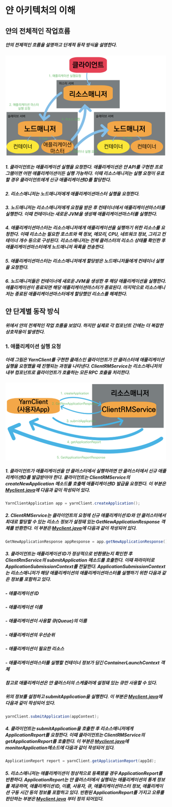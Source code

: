 # 얀 아키텍처의 이해
## 얀의 전체적인 작업흐름
##### 얀의 전체적인 흐름을 설명하고 단계적 동작 방식을 설명한다.
![얀 작업흐름](https://github.com/googolhkl/TIL/blob/master/hadoop2/yarn/architecture/YarnWorkflow.png)

##### 1. 클라이언트는 애플리케이션 실행을 요청한다. 애플리케이션은 얀 API를 구현한 프로그램이면 어떤 애플리케이션이든 실행 가능하다. 이때 리소스매니저는 실행 요청이 유효할 경우 클라이언트에게 신규 애플리케이션ID를 할당한다.
##### 2. 리소스매니저는 노드매니저에게 애플리케이션마스터 실행을 요청한다.
##### 3. 노드매니저는 리소스매니저에게 요청을 받은 후 컨테이너에서 애플리케이션마스터를 실행한다. 이때 컨테이너는 새로운 JVM을 생성해 애플리케이션마스터를 실행한다.
##### 4. 애플리케이션마스터는 리소스매니저에게 애플리케이션을 실행하기 위한 리소스를 요청한다. 이때 리소스는 필요한 호스트와 랙 정보, 메모리, CPU, 네트워크 정보, 그리고 컨테이너 개수 등으로 구성된다. 리소스매니저는 전체 클러스터의 리소스 상태를 확인한 후 애플리케이션마스터에게 노드매니저 목록을 전송한다.
##### 5. 애플리케이션마스터는 리소스매니저에게 할당받은 노드매니저들에게 컨테이너 실행을 요청한다.
##### 6. 노드매니저들은 컨테이너에 새로운 JVM을 생성한 후 해당 애플리케이션을 실행한다. 애플리케이션이 종료되면 해당 애플리케이션마스터가 종료된다. 마지막으로 리소스매니저는 종료된 애플리케이션마스터에게 할당했던 리소스를 해제한다.

## 얀 단계별 동작 방식
##### 위에서 얀의 전체적인 작업 흐름을 보았다. 하지만 실제로 각 컴포넌트 간에는 더 복잡한 상호작용이 발생한다. 
### 1. 애플리케이션 실행 요청
##### 아래 그림은 YarnClient를 구현한 클래스인 클라이언트가 얀 클러스터에 애플리케이션 실행을 요청했을 때 진행되는 과정을 나타낸다. ClientRMService는 리소스매니저의 내부 컴포넌트로 클라이언트가 호출하는 모든 RPC 호츨을 처리한다.
![애플리케이션 실행 요청](https://github.com/googolhkl/TIL/blob/master/hadoop2/yarn/architecture/ApplicationExecutingRequest.png)

#####  1. 클라이언트가 애플리케이션을 얀 클러스터에서 실행하려면 얀 클러스터에서 신규 애플리케이션ID를 발급받아야 한다. 클라이언트는 ClientRMService의 createNewApplication 메소드를 호출해 애플리케이션ID 발급을 요청한다. 이 부분은 [Myclient.java](https://github.com/googolhkl/TIL/blob/master/hadoop2/yarn/application/com/hkl/hadoop/yarn/examples/MyClient.java#L185)에 다음과 같이 작성되어 있다.

```java
YarnClientApplication app = yarnClient.createApplication();
```

##### 2. ClientRMService는 클라이언트의 요청에 신규 애플리케이션 ID와 얀 클러스터에서 최대로 할당할 수 있는 리소스 정보가 설정돼 있는 GetNewApplicationResponse 객체를 반환한다. 이 부분은 [Myclient.java](https://github.com/googolhkl/TIL/blob/master/hadoop2/yarn/application/com/hkl/hadoop/yarn/examples/MyClient.java#L186)에 다음과 같이 작성되어 있다.

```java
GetNewApplicationResponse appResponse = app.getNewApplicationResponse();
```

##### 3. 클라이언트는 애플리케이션 ID가 정상적으로 반환됐는지 확인한 후 ClientRmService의 submitApplication 메소드를 호출한다. 이때 파라미터로 ApplicationSubmissionContext를 전달한다. ApplicationSubmissionContext는 리소스매니저가 해당 애플리케이션의 애플리케이션마스터를 실행하기 위한 다음과 같은 정보를 포함하고 있다.
##### - 애플리케이션 ID
##### - 애플리케이션 이름
##### - 애플리케이션이 사용할 큐(Queue)의 이름
##### - 애플리케이션의 우선순위
##### - 애플리케이션이 필요한 리소스
##### - 애플리케이션마스터를 실행할 컨테이너 정보가 담긴 ContainerLaunchContext 객체
##### 참고로 애플리케이션은 얀 클러스터의 스케줄러에 설정돼 있는 큐만 사용할 수 있다.
##### 위의 정보를 설정하고 submitApplication을 실행한다. 이 부분은 [Myclient.java](https://github.com/googolhkl/TIL/blob/master/hadoop2/yarn/application/com/hkl/hadoop/yarn/examples/MyClient.java#L234)에 다음과 같이 작성되어 있다.

```java
yarnClient.submitApplication(appContext);
```


##### 4. 클라이언트는 submitApplication을 호출한 후 리소스매니저에게 ApplicationReport를 요청한다. 이때 클라이언트는 ClientRMService의 getApplicationReport를 호출한다. 이 부분은 [Myclient.java](https://github.com/googolhkl/TIL/blob/master/hadoop2/yarn/application/com/hkl/hadoop/yarn/examples/MyClient.java#L379)에 monitorApplication메소드에 다음과 같이 작성되어 있다.

```java
ApplicationReport report = yarnClient.getApplicationReport(appId);
```

##### 5. 리소스매니저는 애플리케이션이 정상적으로 등록됐을 경우 ApplicationReport를 반환하다. ApplicationReport는 얀 클러스터에서 실행되는 애플리케이션의 통계 정보를 제공하며, 애플리케이션 ID, 이름, 사용자, 큐, 애플리케이션마스터 정보, 애플리케이션 구동 시간 등의 정보를 포함하고 있다. 반환된 ApplicationReport를 가지고 오류를 판단하는 부분은 [Myclient.java](https://github.com/googolhkl/TIL/blob/master/hadoop2/yarn/application/com/hkl/hadoop/yarn/examples/MyClient.java#L382) 부터 정의 되어있다.
